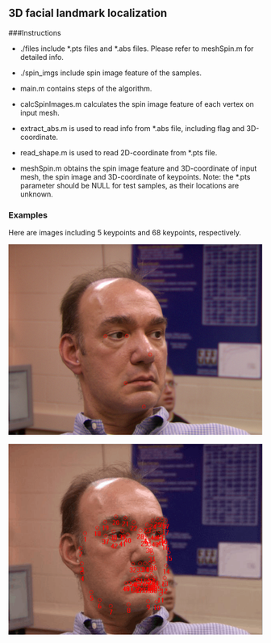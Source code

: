 ## 3D facial landmark localization

###Instructions

* ./files include *.pts files and *.abs files. Please refer to meshSpin.m for detailed info.

* ./spin_imgs include spin image feature of the samples.

* main.m contains steps of the algorithm.

* calcSpinImages.m calculates the spin image feature of each vertex on input mesh.

* extract_abs.m is used to read info from *.abs file, including flag and 3D-coordinate.

* read_shape.m is used to read 2D-coordinate from *.pts file.

* meshSpin.m obtains the spin image feature and 3D-coordinate of input mesh, the spin image and 3D-coordinate of keypoints. Note: the *.pts parameter should be NULL for test samples, as their locations are unknown.

### Examples
Here are images including 5 keypoints and 68 keypoints, respectively.

![](5pt.png)

![](68pt.png)
